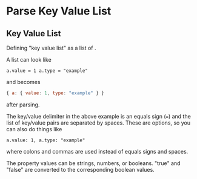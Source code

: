 # Parse Key Value List

## Key Value List

Defining "key value list" as a list of .

A list can look like

`a.value = 1 a.type = "example"`

and becomes

```js
{ a: { value: 1, type: "example" } }
```

after parsing.

The key/value delimiter in the above example is an equals sign (`=`) and
the list of key/value pairs are separated by spaces. These are options, so
you can also do things like

`a.value: 1, a.type: "example"`

where colons and commas are used instead of equals signs and spaces.

The property values can be strings, numbers, or booleans. "true" and "false"
are converted to the corresponding boolean values.
